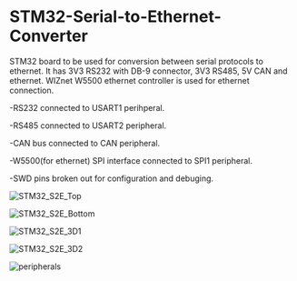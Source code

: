 # STM32-Serial-to-Ethernet-Converter
 
 STM32 board to be used for conversion between serial protocols to ethernet. It has 3V3 RS232 with DB-9 connector, 3V3 RS485, 5V CAN and ethernet. WIZnet W5500 ethernet controller is used for ethernet connection.
 
 -RS232 connected to USART1 perihperal.
 
 -RS485 connected to USART2 peripheral.
 
 -CAN bus connected to CAN peripheral.
 
 -W5500(for ethernet) SPI interface connected to SPI1 peripheral.
 
 -SWD pins broken out for configuration and debuging.
 


![STM32_S2E_Top](https://user-images.githubusercontent.com/79105578/223508234-4ef781dd-2139-4ef8-bb6c-746924066e7d.PNG)

![STM32_S2E_Bottom](https://user-images.githubusercontent.com/79105578/223508257-885399f1-9306-4c0c-a47b-ce05430a14d8.PNG)

![STM32_S2E_3D1](https://user-images.githubusercontent.com/79105578/223508282-88e48142-0bb5-47c6-b90f-895569df1125.PNG)

![STM32_S2E_3D2](https://user-images.githubusercontent.com/79105578/223508300-85be2c28-1d2b-4749-be9d-3017898f8e57.PNG)

![peripherals](https://user-images.githubusercontent.com/79105578/223512130-017878ea-c81b-477e-8c44-21316f451da6.PNG)

